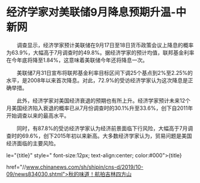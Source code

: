 # 经济学家对美联储9月降息预期升温-中新网

　　调查显示，经济学家预计美联储在9月17日至18日货币政策会议上降息的概率为63.9%，大幅高于7月调查时的49.8%。据经济学家的预计均值，联邦基金利率在今年底将降至1.84%，这意味着美联储今年还将降息一次。

　　美联储7月31日宣布将联邦基金利率目标区间下调25个基点到2%至2.25%的水平，是2008年以来首次降息。对此，72.9%的受访经济学家认为这次降息是正确举措。

　　此外，经济学家对美国经济衰退的预期也有所上升。经济学家预计未来12个月美国经济陷入衰退的概率已从7月份调查时的30.1%升至33.6%，创下自2011年开始调查以来的最高水平。

　　同时，有87.8%的受访经济学家认为经济前景面临下行风险，大幅高于7月调查时的69.6%，创下2015年初以来新高。大多数经济学家认为，贸易问题是美国经济面临的主要风险。

le="{title}" style=" font-size:12px; text-align:center; color:#000">{title}

href="//www.chinanews.com/sh/shipin/cns-d/2019/10-09/news834030.shtml">秋的味道！航拍吉林四方山
